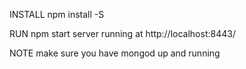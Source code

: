 INSTALL
npm install -S

RUN
npm start
server running at http://localhost:8443/

NOTE
make sure you have mongod up and running